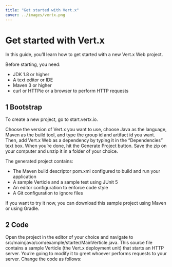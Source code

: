 ```yaml
---
title: "Get started with Vert.x"
cover: ../images/vertx.png
---
```


# Get started with Vert.x

In this guide, you’ll learn how to get started with a new Vert.x Web project.

Before starting, you need:

+ JDK 1.8 or higher
+ A text editor or IDE
+ Maven 3 or higher
+ curl or HTTPie or a browser to perform HTTP requests

## 1 Bootstrap

To create a new project, go to start.vertx.io.

Choose the version of Vert.x you want to use, choose Java as the language, Maven as the build tool, and type the group id and artifact id you want. Then, add Vert.x Web as a dependency by typing it in the “Dependencies” text box. When you’re done, hit the Generate Project button. Save the zip on your computer and unzip it in a folder of your choice.

The generated project contains:

+ The Maven build descriptor pom.xml configured to build and run your application
+ A sample Verticle and a sample test using JUnit 5
+ An editor configuration to enforce code style
+ A Git configuration to ignore files

If you want to try it now, you can download this sample project using Maven or using Gradle.

## 2 Code

Open the project in the editor of your choice and navigate to src/main/java/com/example/starter/MainVerticle.java. This source file contains a sample Verticle (the Vert.x deployment unit) that starts an HTTP server. You’re going to modify it to greet whoever performs requests to your server. Change the code as follows:
